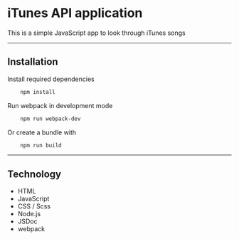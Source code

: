 
# iTunes API application

This is a simple JavaScript app to look through iTunes songs

---

## Installation

Install required dependencies

```bash
    npm install
```

Run webpack in development mode

```bash
    npm run webpack-dev
```

Or create a bundle with

```bash
    npm run build
```

---

## Technology

* HTML
* JavaScript
* CSS / Scss
* Node.js
* JSDoc
* webpack
